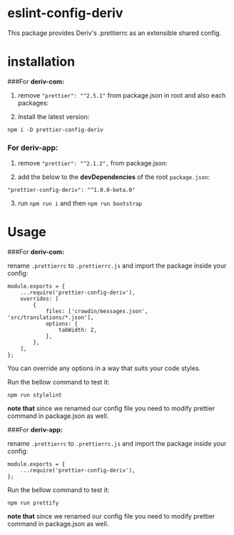# eslint-config-deriv
This package provides Deriv's .prettierrc as an extensible shared config.

# installation

###For **deriv-com:**


 1. remove `"prettier": "^2.5.1"` from package.json in root and also each packages:

 2.  Install the latest version:

    npm i -D prettier-config-deriv

### For **deriv-app:**


 1. remove `"prettier": "^2.1.2",` from package.json:

 2.  add the below to the **devDependencies** of the root `package.json`:

	"prettier-config-deriv": "^1.0.0-beta.0"

 3.  run `npm run i` and then `npm run bootstrap`

# Usage

###For **deriv-com:**


rename `.prettierrc` to `.prettierrc.js` and import the package inside your config:
```
module.exports = {
    ...require('prettier-config-deriv'),
    overrides: [
        {
            files: ['crowdin/messages.json', 'src/translations/*.json'],
            options: {
                tabWidth: 2,
            },
        },
    ],
};
```
You can override any options in a way that suits your code styles.

Run the bellow command to test it:

    npm run stylelint

**note  that** since we renamed our config file you need to modify prettier command in package.json as well.


###For **deriv-app:**

rename `.prettierrc` to `.prettierrc.js` and import the package inside your config:
```
module.exports = {
    ...require('prettier-config-deriv'),
};
```

Run the bellow command to test it:

    npm run prettify

**note  that** since we renamed our config file you need to modify prettier command in package.json as well.